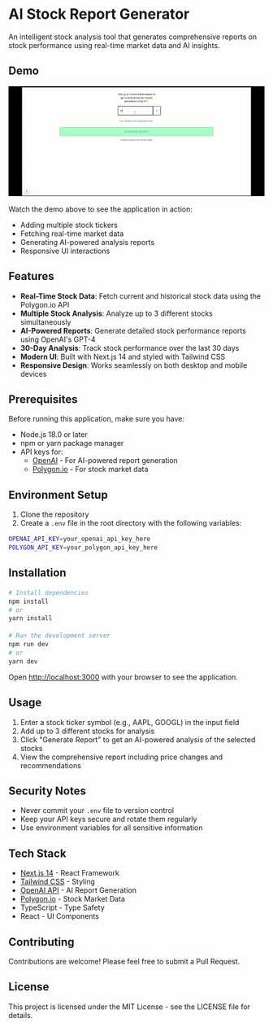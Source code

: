 # AI Stock Report Generator

An intelligent stock analysis tool that generates comprehensive reports on stock performance using real-time market data and AI insights.

## Demo

![AI Stock Report Generator Demo](public/assets/demo.gif)

Watch the demo above to see the application in action:

- Adding multiple stock tickers
- Fetching real-time market data
- Generating AI-powered analysis reports
- Responsive UI interactions

## Features

- **Real-Time Stock Data**: Fetch current and historical stock data using the Polygon.io API
- **Multiple Stock Analysis**: Analyze up to 3 different stocks simultaneously
- **AI-Powered Reports**: Generate detailed stock performance reports using OpenAI's GPT-4
- **30-Day Analysis**: Track stock performance over the last 30 days
- **Modern UI**: Built with Next.js 14 and styled with Tailwind CSS
- **Responsive Design**: Works seamlessly on both desktop and mobile devices

## Prerequisites

Before running this application, make sure you have:

- Node.js 18.0 or later
- npm or yarn package manager
- API keys for:
  - [OpenAI](https://platform.openai.com) - For AI-powered report generation
  - [Polygon.io](https://polygon.io) - For stock market data

## Environment Setup

1. Clone the repository
2. Create a `.env` file in the root directory with the following variables:

```bash
OPENAI_API_KEY=your_openai_api_key_here
POLYGON_API_KEY=your_polygon_api_key_here
```

## Installation

```bash
# Install dependencies
npm install
# or
yarn install

# Run the development server
npm run dev
# or
yarn dev
```

Open [http://localhost:3000](http://localhost:3000) with your browser to see the application.

## Usage

1. Enter a stock ticker symbol (e.g., AAPL, GOOGL) in the input field
2. Add up to 3 different stocks for analysis
3. Click "Generate Report" to get an AI-powered analysis of the selected stocks
4. View the comprehensive report including price changes and recommendations

## Security Notes

- Never commit your `.env` file to version control
- Keep your API keys secure and rotate them regularly
- Use environment variables for all sensitive information

## Tech Stack

- [Next.js 14](https://nextjs.org/) - React Framework
- [Tailwind CSS](https://tailwindcss.com/) - Styling
- [OpenAI API](https://openai.com/) - AI Report Generation
- [Polygon.io](https://polygon.io/) - Stock Market Data
- TypeScript - Type Safety
- React - UI Components

## Contributing

Contributions are welcome! Please feel free to submit a Pull Request.

## License

This project is licensed under the MIT License - see the LICENSE file for details.
